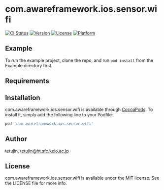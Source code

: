 # com.awareframework.ios.sensor.wifi

[![CI Status](https://img.shields.io/travis/tetujin/com.awareframework.ios.sensor.wifi.svg?style=flat)](https://travis-ci.org/tetujin/com.awareframework.ios.sensor.wifi)
[![Version](https://img.shields.io/cocoapods/v/com.awareframework.ios.sensor.wifi.svg?style=flat)](https://cocoapods.org/pods/com.awareframework.ios.sensor.wifi)
[![License](https://img.shields.io/cocoapods/l/com.awareframework.ios.sensor.wifi.svg?style=flat)](https://cocoapods.org/pods/com.awareframework.ios.sensor.wifi)
[![Platform](https://img.shields.io/cocoapods/p/com.awareframework.ios.sensor.wifi.svg?style=flat)](https://cocoapods.org/pods/com.awareframework.ios.sensor.wifi)

## Example

To run the example project, clone the repo, and run `pod install` from the Example directory first.

## Requirements

## Installation

com.awareframework.ios.sensor.wifi is available through [CocoaPods](https://cocoapods.org). To install
it, simply add the following line to your Podfile:

```ruby
pod 'com.awareframework.ios.sensor.wifi'
```

## Author

tetujin, tetujin@ht.sfc.keio.ac.jp

## License

com.awareframework.ios.sensor.wifi is available under the MIT license. See the LICENSE file for more info.
